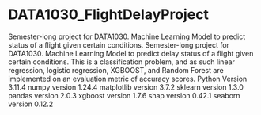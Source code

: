 # DATA1030_FlightDelayProject
Semester-long project for DATA1030. Machine Learning Model to predict status of a flight given certain conditions. 
Semester-long project for DATA1030. Machine Learning Model to predict delay status of a flight given certain conditions. This is a classification problem, and as such linear regression, logistic regression, XGBOOST, and Random Forest are implemented on an evaluation metric of accuracy scores. 
Python Version 3.11.4 
numpy version 1.24.4 
matplotlib version 3.7.2 
sklearn version 1.3.0 
pandas version 2.0.3 
xgboost version 1.7.6 
shap version 0.42.1 
seaborn version 0.12.2
